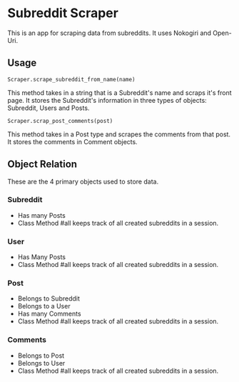 # Subreddit Scraper

This is an app for scraping data from subreddits. It uses Nokogiri and Open-Uri.

## Usage

`Scraper.scrape_subreddit_from_name(name)` 

This method takes in a string that is a Subreddit's name and scraps it's front page. It stores the Subreddit's information in three types of objects: Subreddit, Users and Posts.

`Scraper.scrap_post_comments(post)`

This method takes in a Post type and scrapes the comments from that post. It stores the comments in Comment objects.

## Object Relation
These are the 4 primary objects used to store data.

### Subreddit
 * Has many Posts
 * Class Method #all keeps track of all created subreddits in a session.
 
### User
 * Has Many Posts
 * Class Method #all keeps track of all created subreddits in a session.
 
### Post
 * Belongs to Subreddit
 * Belongs to a User
 * Has many Comments
 * Class Method #all keeps track of all created subreddits in a session.
 
### Comments
 * Belongs to Post
 * Belongs to User
 * Class Method #all keeps track of all created subreddits in a session.
